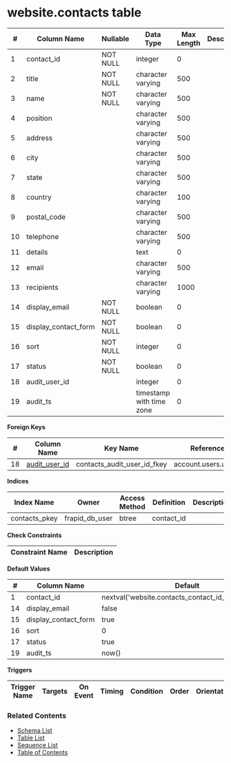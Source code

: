 # website.contacts table



| # | Column Name | Nullable | Data Type | Max Length | Description |
| --- | --- | --- | --- | --- | --- |
| 1 | contact_id | NOT NULL | integer | 0 |  |
| 2 | title | NOT NULL | character varying | 500 |  |
| 3 | name | NOT NULL | character varying | 500 |  |
| 4 | position |  | character varying | 500 |  |
| 5 | address |  | character varying | 500 |  |
| 6 | city |  | character varying | 500 |  |
| 7 | state |  | character varying | 500 |  |
| 8 | country |  | character varying | 100 |  |
| 9 | postal_code |  | character varying | 500 |  |
| 10 | telephone |  | character varying | 500 |  |
| 11 | details |  | text | 0 |  |
| 12 | email |  | character varying | 500 |  |
| 13 | recipients |  | character varying | 1000 |  |
| 14 | display_email | NOT NULL | boolean | 0 |  |
| 15 | display_contact_form | NOT NULL | boolean | 0 |  |
| 16 | sort | NOT NULL | integer | 0 |  |
| 17 | status | NOT NULL | boolean | 0 |  |
| 18 | audit_user_id |  | integer | 0 |  |
| 19 | audit_ts |  | timestamp with time zone | 0 |  |



**Foreign Keys**

| # | Column Name | Key Name | References |
| --- | --- | --- | --- |
| 18 | [audit_user_id](../account/users.md) | contacts_audit_user_id_fkey | account.users.user_id |



**Indices**

| Index Name | Owner | Access Method | Definition | Description |
| --- | --- | --- | --- | --- |
| contacts_pkey | frapid_db_user | btree | contact_id |  |



**Check Constraints**

| Constraint Name | Description |
| --- | --- |



**Default Values**

| # | Column Name | Default |
| --- | --- | --- |
| 1 | contact_id | nextval('website.contacts_contact_id_seq'::regclass) |
| 14 | display_email | false |
| 15 | display_contact_form | true |
| 16 | sort | 0 |
| 17 | status | true |
| 19 | audit_ts | now() |


**Triggers**

| Trigger Name | Targets | On Event | Timing | Condition | Order | Orientation | Description |
| --- | --- | --- | --- | --- | --- | --- | --- |


### Related Contents
* [Schema List](../../schemas.md)
* [Table List](../../tables.md)
* [Sequence List](../../sequences.md)
* [Table of Contents](../../README.md)
